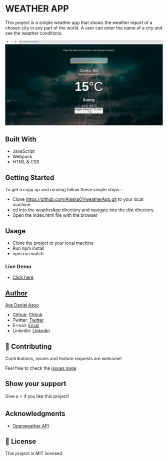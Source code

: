 # WEATHER APP

This project is a simple weather app that shows the weather report of a chosen city in any part of the world. A user can enter the name of a city and see the weather conditions.

![screenshot](./screenshot.png)


## Built With
- JavaScript
- Webpack
- HTML & CSS

## Getting Started
To get a copy up and running follow these simple steps:-

- Clone https://github.com/Alaska01/weatherApp.git to your local machine.
- cd into the weatherApp directory and navigate into the dist directory.
- Open the index.html file with the browser


## Usage
- Clone the project to your local machine
- Run npm install
- npm run watch


### Live Demo
- <a href="https://aye-weather.netlify.app/">Click here</div>


## Author
 Aye Daniel Asoo

- Github: [Github](https://github.com/Alaska01)
- Twitter: [Twitter](https://twitter.com/AyeAsoo)
- E-mail: <a href="mailto:aadaniel108@gmail.com?subject=Hello Daniel!">Email</a>
- Linkedin: [Linkedin](https://www.linkedin.com/in/daniel-asoo-aye/)

## 🤝 Contributing

Contributions, issues and feature requests are welcome!

Feel free to check the [issues page](https://github.com/Alaska01/weatherApp/issues).

## Show your support

Give a ⭐️ if you like this project!

## Acknowledgments
- <a href="https://openweathermap.com">Openweather API </a>

## 📝 License

This project is MIT licensed.
